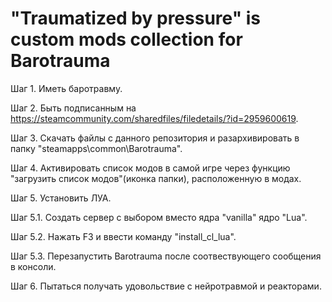 # "Traumatized by pressure" is custom mods collection for Barotrauma

Шаг 1.
Иметь баротравму.

Шаг 2.
Быть подписанным на https://steamcommunity.com/sharedfiles/filedetails/?id=2959600619.

Шаг 3.
Скачать файлы с данного репозитория и разархивировать в папку "steamapps\common\Barotrauma".

Шаг 4.
Активировать список модов в самой игре через функцию "загрузить список модов"(иконка папки), расположенную в модах.

Шаг 5.
Установить ЛУА. 

  Шаг 5.1. 
  Создать сервер с выбором вместо ядра "vanilla" ядро "Lua".
  
  Шаг 5.2. 
  Нажать F3 и ввести команду "install_cl_lua".
  
  Шаг 5.3.
  Перезапустить Barotrauma после соотвествующего сообщения в консоли.
  
Шаг 6.
Пытаться получать удовольствие с нейротравмой и реакторами.
